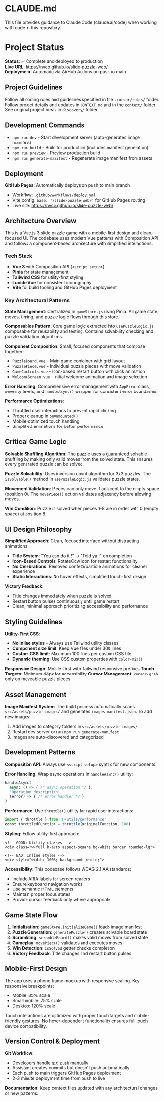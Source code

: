 # CLAUDE.md

This file provides guidance to Claude Code (claude.ai/code) when working with code in this repository.

# Project Status
**Status**: ✅ Complete and deployed to production  
**Live URL**: https://nvco.github.io/slide-puzzle-web/  
**Deployment**: Automatic via GitHub Actions on push to main

## Project Guidelines
Follow all coding rules and guidelines specified in the `.cursor/rules/` folder.
Follow project details and updates in `CONTEXT.md` and in the `context/` folder.
See original project ideas in `discovery/` folder.

## Development Commands

- `npm run dev` - Start development server (auto-generates image manifest)
- `npm run build` - Build for production (includes manifest generation)
- `npm run preview` - Preview production build
- `npm run generate-manifest` - Regenerate image manifest from assets

## Deployment

**GitHub Pages**: Automatically deploys on push to main branch
- Workflow: `.github/workflows/deploy.yml`
- Vite config: `base: '/slide-puzzle-web/'` for GitHub Pages routing
- Live site: https://nvco.github.io/slide-puzzle-web/

## Architecture Overview

This is a Vue.js 3 slide puzzle game with a mobile-first design and clean, focused UI. The codebase uses modern Vue patterns with Composition API and follows a component-based architecture with simplified interactions.

### Tech Stack
- **Vue 3** with Composition API (`<script setup>`)
- **Pinia** for state management
- **Tailwind CSS** for utility-first styling
- **Lucide Vue** for consistent iconography
- **Vite** for build tooling and GitHub Pages deployment

### Key Architectural Patterns

**State Management**: Centralized in `gameStore.js` using Pinia. All game state, moves, timing, and puzzle logic flows through this store.

**Composables Pattern**: Core game logic extracted into `usePuzzleLogic.js` composable for reusability and testing. Contains solvability checking and puzzle validation algorithms.

**Component Composition**: Small, focused components that compose together:
- `PuzzleBoard.vue` - Main game container with grid layout
- `PuzzlePiece.vue` - Individual puzzle pieces with move validation
- `GameControls.vue` - Icon-based restart button with click animation
- `WelcomeScreen.vue` - Initial welcome animation and image selection

**Error Handling**: Comprehensive error management with `AppError` class, severity levels, and `handleAsync()` wrapper for consistent error boundaries.

**Performance Optimizations**: 
- Throttled user interactions to prevent rapid clicking
- Proper cleanup in `onUnmounted()`
- Mobile-optimized touch handling
- Simplified animations for better performance

## Critical Game Logic

**Solvable Shuffling Algorithm**: The puzzle uses a guaranteed solvable shuffling by making only valid moves from the solved state. This ensures every generated puzzle can be solved.

**Puzzle Solvability**: Uses inversion count algorithm for 3x3 puzzles. The `isSolvable()` method in `usePuzzleLogic.js` validates puzzle states.

**Movement Validation**: Pieces can only move if adjacent to the empty space (position 0). The `movePiece()` action validates adjacency before allowing moves.

**Win Condition**: Puzzle is solved when pieces 1-8 are in order with 0 (empty space) at position 8.

## UI Design Philosophy

**Simplified Approach**: Clean, focused interface without distracting animations
- **Title System**: "You can do it !" → "Told ya !" on completion
- **Icon-Based Controls**: RotateCcw icon for restart functionality
- **No Celebrations**: Removed confetti/particle animations for cleaner experience
- **Static Interactions**: No hover effects, simplified touch-first design

**Victory Feedback**:
- Title changes immediately when puzzle is solved
- Restart button pulses continuously until game restart
- Clean, minimal approach prioritizing accessibility and performance

## Styling Guidelines

**Utility-First CSS**: 
- **No inline styles** - Always use Tailwind utility classes
- **Component size limit**: Keep Vue files under 300 lines
- **Custom CSS limit**: Maximum 100 lines per custom CSS file
- **Dynamic theming**: Use CSS custom properties with `color-mix()`

**Responsive Design**: Mobile-first with Tailwind responsive prefixes
**Touch Targets**: Minimum 44px for accessibility
**Cursor Management**: `cursor-grab` only on moveable puzzle pieces

## Asset Management

**Image Manifest System**: The build process automatically scans `src/assets/puzzle-images/` and generates `images-manifest.json`. To add new images:
1. Add images to category folders in `src/assets/puzzle-images/`
2. Restart dev server or run `npm run generate-manifest`
3. Images are auto-discovered and categorized

## Development Patterns

**Composition API**: Always use `<script setup>` syntax for new components.

**Error Handling**: Wrap async operations in `handleAsync()` utility:
```javascript
handleAsync(
  async () => { /* async operation */ },
  'Operation description',
  (error) => { /* error handler */ }
)
```

**Performance**: Use `throttle()` utility for rapid user interactions:
```javascript
import { throttle } from '@/utils/performance'
const throttledFunction = throttle(originalFunction, 100)
```

**Styling**: Follow utility-first approach:
```vue
<!-- GOOD: Utility classes -->
<div class="w-full h-auto aspect-square bg-white border rounded-lg">

<!-- BAD: Inline styles -->
<div style="width: 100%; background: white;">
```

**Accessibility**: This codebase follows WCAG 2.1 AA standards:
- Include ARIA labels for screen readers
- Ensure keyboard navigation works
- Use semantic HTML elements
- Maintain proper focus states
- Provide cursor feedback only where appropriate

## Game State Flow

1. **Initialization**: `gameStore.initializeGame()` loads image manifest
2. **Puzzle Generation**: `generatePuzzle()` creates solvable board state
3. **Scrambling**: `scrambleBoard()` makes valid moves from solved state
4. **Gameplay**: `movePiece()` validates and executes moves
5. **Win Detection**: `isSolved` getter checks completion
6. **Victory Feedback**: Title changes and restart button pulses

## Mobile-First Design

The app uses a phone frame mockup with responsive scaling. Key responsive breakpoints:
- Mobile: 85% scale
- Small mobile: 75% scale  
- Desktop: 120% scale

Touch interactions are optimized with proper touch targets and mobile-friendly gestures. No hover-dependent functionality ensures full touch device compatibility.

## Version Control & Deployment

**Git Workflow**:
- Developers handle `git push` manually
- Assistant creates commits but doesn't push automatically
- Each push to main triggers GitHub Pages deployment
- 2-3 minute deployment time from push to live

**Documentation**: Keep context files updated with any architectural changes or new patterns.